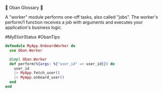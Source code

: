 📖 Oban Glossary 📖

A "worker" module performs one-off tasks, also called "jobs". The worker's perform/1 function receives a job with arguments and executes your application's business logic.

#MyElixirStatus #ObanTips

```elixir
defmodule MyApp.OnboardWorker do
  use Oban.Worker

  @impl Oban.Worker
  def perform(%{args: %{"user_id" => user_id}}) do
    user_id
    |> MyApp.fetch_user()
    |> MyApp.onboard_user()
  end
end
```
